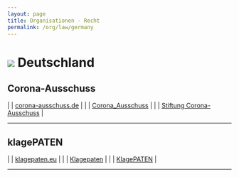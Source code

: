 ```yaml
---
layout: page
title: Organisationen - Recht
permalink: /org/law/germany
---
```


# <img src="{{site.baseurl}}/assets/img/flaggen/de.png"> Deutschland  

## Corona-Ausschuss

| <i class="fas fa-globe"></i> | [corona-ausschuss.de](https://corona-ausschuss.de/) |
| <i class="fab fa-telegram"></i> | [Corona_Ausschuss](https://t.me/Corona_Ausschuss) |
| <i class="fab fa-youtube"></i> | [Stiftung Corona-Ausschuss](https://www.youtube.com/channel/UCYcno3d4fvSvUWGOvoJelUg) |

---

## klagePATEN

| <i class="fas fa-globe"></i> | [klagepaten.eu](https://klagepaten.eu/) |
| <i class="fab fa-youtube"></i> | [Klagepaten](https://www.youtube.com/channel/UCYEQ0YTNq-YEVopX9OFYifQ//) |
| <i class="fab fa-facebook"></i> | [KlagePATEN](https://www.facebook.com/KlagePATEN) |

---

